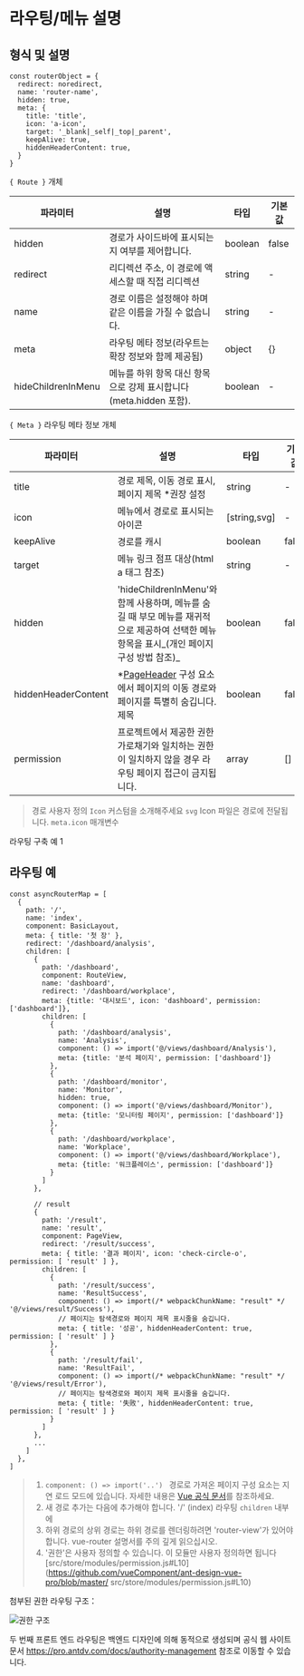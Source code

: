 라우팅/메뉴 설명
====


형식 및 설명
----

```ecmascript 6
const routerObject = {
  redirect: noredirect,
  name: 'router-name',
  hidden: true,
  meta: {
    title: 'title',
    icon: 'a-icon',
    target: '_blank|_self|_top|_parent',
    keepAlive: true,
    hiddenHeaderContent: true,
  }
}
```



`{ Route }` 개체

| 파라미터             | 설명                                    | 타입      | 기본값 |
|--------------------|---------------------------------------|---------| ------ |
| hidden             | 경로가 사이드바에 표시되는지 여부를 제어합니다.                     | boolean | false |
| redirect           | 리디렉션 주소, 이 경로에 액세스할 때 직접 리디렉션                | string  | -      |
| name               | 경로 이름은 설정해야 하며 같은 이름을 가질 수 없습니다.                      | string  | -      |
| meta               | 라우팅 메타 정보(라우트는 확장 정보와 함께 제공됨)                       | object  | {}     |
| hideChildrenInMenu | 메뉴를 하위 항목 대신 항목으로 강제 표시합니다(meta.hidden 포함). | boolean | -   |


`{ Meta }` 라우팅 메타 정보 개체

| 파라미터                | 설명                                                                                                                                                 | 타입           | 기본값 |
|---------------------|----------------------------------------------------------------------------------------------------------------------------------------------------|--------------| ------ |
| title               | 경로 제목, 이동 경로 표시, 페이지 제목 *권장 설정                                                                                                                          | string       | -      |
| icon                | 메뉴에서 경로로 표시되는 아이콘                                                                                                                                    | [string,svg] | -      |
| keepAlive           | 경로를 캐시                                                                                                                                              | boolean      | false  |
| target              | 메뉴 링크 점프 대상(html a 태그 참조)                                                                                                                             | string       | -  |
| hidden              | 'hideChildrenInMenu'와 함께 사용하며, 메뉴를 숨길 때 부모 메뉴를 재귀적으로 제공하여 선택한 메뉴 항목을 표시_(개인 페이지 구성 방법 참조)_                                                                                  | boolean      | false  |
| hiddenHeaderContent | *[PageHeader](https://github.com/vueComponent/ant-design-vue-pro/blob/master/src/components/PageHeader/PageHeader.vue#L6) 구성 요소에서 페이지의 이동 경로와 페이지를 특별히 숨깁니다. 제목 | boolean      | false  |
| permission          | 프로젝트에서 제공한 권한 가로채기와 일치하는 권한이 일치하지 않을 경우 라우팅 페이지 접근이 금지됩니다.                                                                                                                 | array        | []     |

> 경로 사용자 정의 `Icon` 커스텀을 소개해주세요 `svg` Icon 파일은 경로에 전달됩니다. `meta.icon` 매개변수

라우팅 구축 예 1

라우팅 예
----

```ecmascript 6
const asyncRouterMap = [
  {
    path: '/',
    name: 'index',
    component: BasicLayout,
    meta: { title: '첫 장' },
    redirect: '/dashboard/analysis',
    children: [
      {
        path: '/dashboard',
        component: RouteView,
        name: 'dashboard',
        redirect: '/dashboard/workplace',
        meta: {title: '대시보드', icon: 'dashboard', permission: ['dashboard']},
        children: [
          {
            path: '/dashboard/analysis',
            name: 'Analysis',
            component: () => import('@/views/dashboard/Analysis'),
            meta: {title: '분석 페이지', permission: ['dashboard']}
          },
          {
            path: '/dashboard/monitor',
            name: 'Monitor',
            hidden: true,
            component: () => import('@/views/dashboard/Monitor'),
            meta: {title: '모니터링 페이지', permission: ['dashboard']}
          },
          {
            path: '/dashboard/workplace',
            name: 'Workplace',
            component: () => import('@/views/dashboard/Workplace'),
            meta: {title: '워크플레이스', permission: ['dashboard']}
          }
        ]
      },

      // result
      {
        path: '/result',
        name: 'result',
        component: PageView,
        redirect: '/result/success',
        meta: { title: '결과 페이지', icon: 'check-circle-o', permission: [ 'result' ] },
        children: [
          {
            path: '/result/success',
            name: 'ResultSuccess',
            component: () => import(/* webpackChunkName: "result" */ '@/views/result/Success'),
            // 페이지는 탐색경로와 페이지 제목 표시줄을 숨깁니다.
            meta: { title: '성공', hiddenHeaderContent: true, permission: [ 'result' ] }
          },
          {
            path: '/result/fail',
            name: 'ResultFail',
            component: () => import(/* webpackChunkName: "result" */ '@/views/result/Error'),
            // 페이지는 탐색경로와 페이지 제목 표시줄을 숨깁니다.
            meta: { title: '失败', hiddenHeaderContent: true, permission: [ 'result' ] }
          }
        ]
      },
      ...
    ]
  },
]
```

> 1. `component: () => import('..') ` 경로로 가져온 페이지 구성 요소는 지연 로드 모드에 있습니다. 자세한 내용은 [Vue 공식 문서](https://router.vuejs.org/zh/guide/advanced/lazy-loading.html)를 참조하세요.
> 2. 새 경로 추가는 다음에 추가해야 합니다. '/' (index) 라우팅 `children` 내부에
> 3. 하위 경로의 상위 경로는 하위 경로를 렌더링하려면 'router-view'가 있어야 합니다. vue-router 설명서를 주의 깊게 읽으십시오.
> 4. '권한'은 사용자 정의할 수 있습니다. 이 모듈만 사용자 정의하면 됩니다 [src/store/modules/permission.js#L10](https://github.com/vueComponent/ant-design-vue-pro/blob/master/ src/store/modules/permission.js#L10)


첨부된 권한 라우팅 구조：

![권한 구조](https://static-2.loacg.com/open/static/github/permissions.png)


두 번째 프론트 엔드 라우팅은 백엔드 디자인에 의해 동적으로 생성되며 공식 웹 사이트 문서 https://pro.antdv.com/docs/authority-management 참조로 이동할 수 있습니다.
